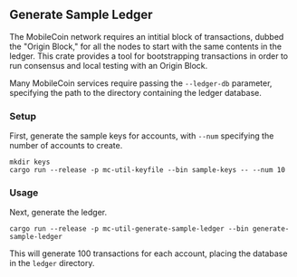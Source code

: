## Generate Sample Ledger

The MobileCoin network requires an intitial block of transactions, dubbed the "Origin Block," for all the nodes to start with the same contents in the ledger. This crate provides a tool for bootstrapping transactions in order to run consensus and local testing with an Origin Block.

Many MobileCoin services require passing the `--ledger-db` parameter, specifying the path to the directory containing the ledger database.

### Setup

First, generate the sample keys for accounts, with `--num` specifying the number of accounts to create.

```
mkdir keys
cargo run --release -p mc-util-keyfile --bin sample-keys -- --num 10
```

### Usage

Next, generate the ledger.

```
cargo run --release -p mc-util-generate-sample-ledger --bin generate-sample-ledger
```

This will generate 100 transactions for each account, placing the database in the `ledger` directory.
